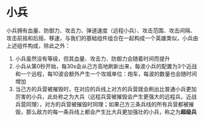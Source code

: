 # 小兵
小兵拥有血量、防御力、攻击力、弹道速度（远程小兵）、攻击范围、攻击间隔、攻击前摇和后摇、移速，与我们的基础组件组合在一起构成一个英雄类似，小兵由上述组件构成，除此之外：
1. 小兵虽然没有等级，但其血量、攻击力、防御力会随着时间而提升
2. 小兵从第0秒开始，每30s会从己方高地刷新出来，每波小兵的配置为3个近战和一个远程，每10波会额外产生一个攻城单位：炮车，每波的数量也会随时间增加
3. 当己方的兵营被摧毁时，在对应的兵线上对方的兵营就会刷出比普通小兵更加厉害的小兵，此处称之为大兵（远程兵营被摧毁会产生更强大的远程兵，近战兵营同理），对方的兵营被摧毁时同理；如果己方三条兵线的所有兵营都被摧毁，那么敌方的每一条兵线上都会产生比大兵更加强壮的小兵，称之为**超级兵**